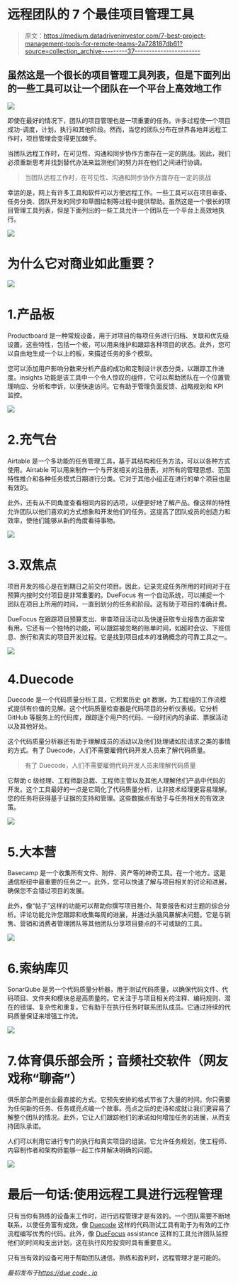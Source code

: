 # 远程团队的 7 个最佳项目管理工具

> 原文：<https://medium.datadriveninvestor.com/7-best-project-management-tools-for-remote-teams-2a728187db61?source=collection_archive---------37----------------------->

## 虽然这是一个很长的项目管理工具列表，但是下面列出的一些工具可以让一个团队在一个平台上高效地工作

![](img/fc4251dc2f41db58fd7ff0b6a6d57cee.png)

即使在最好的情况下，团队的项目管理也是一项重要的任务。许多过程使一个项目成功-调度，计划，执行和其他阶段。然而，当您的团队分布在世界各地并远程工作时，项目管理会变得更加棘手。

当团队远程工作时，在可见性、沟通和同步协作方面存在一定的挑战。因此，我们必须重新思考并找到替代办法来监测他们的努力并在他们之间进行协调。

> 当团队远程工作时，在可见性、沟通和同步协作方面存在一定的挑战

幸运的是，网上有许多工具和软件可以方便远程工作。一些工具可以在项目审查、任务分类、团队开发的同步和草图绘制等过程中提供帮助。虽然这是一个很长的项目管理工具列表，但是下面列出的一些工具允许一个团队在一个平台上高效地执行。

![](img/ea970b762de2b291c07bdd73e88b0ae9.png)

# 为什么它对商业如此重要？

![](img/df543603af9f259f5a9e2e44be228a3f.png)

# 1.产品板

Productboard 是一种常规设备，用于对项目的每项任务进行归档、关联和优先级设置。这些特性，包括一个板，可以用来维护和跟踪各种项目的状态。此外，您可以自由地生成一个以上的板，来描述任务的多个模型。

您可以添加用户影响分数来分析产品的成功和定制设计状态分类，以跟踪工作进度。insights 功能是该工具中一个令人惊叹的组件，它可以帮助团队在一个位置管理响应、分析和申诉，以便快速访问。它有助于管理负面反馈、战略规划和 KPI 监控。

![](img/eeaa8451daadf308b3d3cda39aa0ed86.png)

# 2.充气台

Airtable 是一个多功能的任务管理工具，基于其结构和任务方法，可以以各种方式使用。Airtable 可以用来制作一个与开发相关的注册表，对所有的管理思想、范围特性推介和各种任务模式日期进行分类。它对于其他小组正在进行的单个项目也是有效的。

此外，还有从不同角度查看相同内容的选项，以便更好地了解产品。像这样的特性允许团队以他们喜欢的方式想象和开发他们的任务。这提高了团队成员的创造力和效率，使他们能够从新的角度看待事物。

![](img/a2364f7d9daf96cc99b2b6957992c42a.png)

# 3.双焦点

项目开发的核心是在到期日之前交付项目。因此，记录完成任务所用的时间对于在预算内按时交付项目是非常重要的。DueFocus 有一个自动系统，可以捕捉一个团队在项目上所用的时间，一直到划分的任务和阶段。这有助于项目的准确计费。

DueFocus 在跟踪项目预算支出、审查项目活动以及快速获取专业报告方面非常有用。它还有一个独特的功能，可以跟踪被忽略的账单时间，如超时会议、下班信息、旅行和真实的项目开发过程。它是找到项目成本的准确概念的可靠工具之一。

![](img/c0d257b297e1a3946d49b5afd584a7b1.png)

# 4.Duecode

Duecode 是一个代码质量分析工具，它积累历史 git 数据，为工程组的工作流模式提供有价值的见解。这个代码质量检查器是代码项目的分析仪表板。它分析 GitHub 等服务上的代码库，跟踪逐个用户的代码、一段时间内的承诺、票据活动以及其他好处。

这个代码质量分析器还有助于理解成员的活动以及他们处理诸如拉请求之类的事情的方式。有了 Duecode，人们不需要雇佣代码开发人员来了解代码质量。

> 有了 Duecode，人们不需要雇佣代码开发人员来理解代码质量

它帮助 c 级经理、工程师副总裁、工程师主管以及其他人理解他们产品中代码的开发。这个工具最好的一点是它简化了代码质量分析，让非技术经理更容易理解。您的任务将获得基于证据的支持和管理。这些数据点有助于与任务相关的有效决策。

![](img/8f5cfb99888cdf3f897aaa903180f691.png)

# 5.大本营

Basecamp 是一个收集所有文件、附件、资产等的神奇工具。在一个地方。这是通信枢纽中最重要的任务之一。此外，您可以快速了解与项目相关的讨论和进展，确保您不会错过项目的发展。

此外，像“帖子”这样的功能可以帮助你撰写项目推介、背景报告和对主题的综合分析。评论功能允许您跟踪和收集每周的进展，并通过头脑风暴解决问题。它是与销售、营销和消费者管理团队等其他团队分享项目要点的不可或缺的工具。

![](img/6b2f07f08ecf2ba60230ff09a90a7b05.png)

# 6.索纳库贝

SonarQube 是另一个代码质量分析器，用于测试代码质量，以确保代码文件、代码项目、文件夹和模块总是高质量的。它关注于与项目相关的注释、编码规则、潜在的错误、复杂性和重复。它有助于在执行任务时联系团队成员。它通过持续的代码质量保证来增强工作流。

![](img/f8305be790f558af9e50eec550eeb6c4.png)

# 7.体育俱乐部会所；音频社交软件（网友戏称“聊斋”）

俱乐部会所是创业最直接的方式。它预先安排的格式节省了大量的时间。你只需要为任何新的任务、任务或亮点编一个故事。亮点之后的史诗和成就让我们更容易了解整个团队的情况。此外，它让人们跟踪他们的承诺如何增加任务的进展，从而支持团队承诺。

人们可以利用它进行专门的执行和真实项目的组装。它允许任务规划，使工程师、内容制作者和架构师能够一起工作并解决明确的问题。

![](img/230c9af10c7977a3744633834f0afbe4.png)

# 最后一句话:使用远程工具进行远程管理

只有当你有熟练的设备来工作时，进行远程管理才是有效的。一个团队需要不断地联系，以使任务富有成效。像 [Duecode](https://duecode.io/?utm_source=medium&utm_medium=article&utm_campaign=best-project-management-tools-for-remote-teams) 这样的代码测试工具有助于为有效的工作流程编写优秀的代码。此外，像 [DueFocus](https://duefocus.com/) assistance 这样的工具允许团队监控他们的时间和支出计划，这在执行风险投资时具有重要意义。

只有当有效的设备可用于帮助团队通信、熟练和盈利时，远程管理才是可能的。

*最初发布于*[*https://due code . io*](https://duecode.io/?utm_source=medium&utm_medium=article&utm_campaign=best-project-management-tools-for-remote-teams)